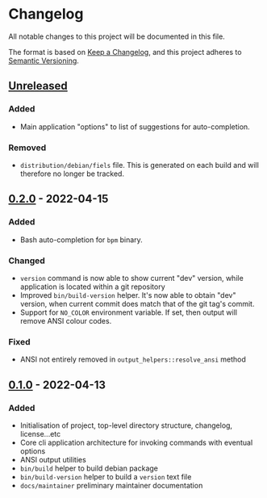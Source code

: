# Changelog

All notable changes to this project will be documented in this file.

The format is based on [Keep a Changelog](https://keepachangelog.com/en/1.0.0/),
and this project adheres to [Semantic Versioning](https://semver.org/spec/v2.0.0.html).

## [Unreleased]

### Added

* Main application "options" to list of suggestions for auto-completion.

### Removed

* `distribution/debian/fiels` file. This is generated on each build and will therefore no longer be tracked.

## [0.2.0] - 2022-04-15

### Added

* Bash auto-completion for `bpm` binary. 

### Changed

* `version` command is now able to show current "dev" version, while application is located within a git repository
* Improved `bin/build-version` helper. It's now able to obtain "dev" version, when current commit does match that of the git tag's commit. 
* Support for `NO_COLOR` environment variable. If set, then output will remove ANSI colour codes.

### Fixed

* ANSI not entirely removed in `output_helpers::resolve_ansi` method

## [0.1.0] - 2022-04-13

### Added

* Initialisation of project, top-level directory structure, changelog, license...etc
* Core cli application architecture for invoking commands with eventual options
* ANSI output utilities  
* `bin/build` helper to build debian package
* `bin/build-version` helper to build a `version` text file
* `docs/maintainer` preliminary maintainer documentation

[unreleased]: https://github.com/aedart/bashy/compare/0.2.0...HEAD
[0.2.0]: https://github.com/aedart/bashy/compare/0.1.0...0.2.0
[0.1.0]: https://github.com/aedart/bashy/releases/tag/0.1.0